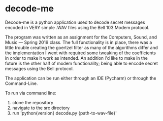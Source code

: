 # decode-me
Decode-me is a python application used to decode secret messages encoded in VERY simple .WAV files using the Bell 103 Modem protocol. 

The program was written as an assignment for the Computers, Sound, and Music — Spring 2019 class. The full functionality is in place, there was a little trouble creating the goertzel filter as many of the algorithms differ and the implementation I went with required some tweaking of the coefficients in order to make it work as intended. An addition i'd like to make in the future is the other half of modem functionality; being able to encode secret messages using the Bell protocol.

The application can be run either through an IDE (Pycharm) or through the Command-Line.

To run via command line:
  1. clone the repository
  2. navigate to the src directory
  3. run 'python{version} decode.py {path-to-wav-file}'
  
